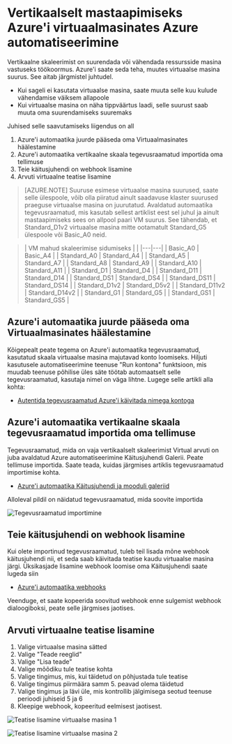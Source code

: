 <properties
    pageTitle="Vertikaalselt mastaapimiseks Azure'i virtuaalmasinates Azure automatiseerimine | Microsoft Azure'i"
    description="Kuidas vertikaalselt mastaapimiseks Windowsi virtuaalse masina vastuseks jälgimine teatiste Azure automatiseerimine"
    services="virtual-machines-windows"
    documentationCenter=""
    authors="singhkays"
    manager="timlt"
    editor=""
    tags="azure-resource-manager"/>

<tags
    ms.service="virtual-machines-windows"
    ms.workload="infrastructure-services"
    ms.tgt_pltfrm="vm-windows"
    ms.devlang="na"
    ms.topic="article"
    ms.date="03/29/2016"
    ms.author="singhkay"/>

# <a name="vertically-scale-azure-virtual-machines-with-azure-automation"></a>Vertikaalselt mastaapimiseks Azure'i virtuaalmasinates Azure automatiseerimine

Vertikaalne skaleerimist on suurendada või vähendada ressursside masina vastuseks töökoormus. Azure'i saate seda teha, muutes virtuaalse masina suurus. See aitab järgmistel juhtudel.

- Kui sageli ei kasutata virtuaalse masina, saate muuta selle kuu kulude vähendamise väiksem allapoole
- Kui virtuaalse masina on näha tippväärtus laadi, selle suurust saab muuta oma suurendamiseks suuremaks

Juhised selle saavutamiseks liigendus on all

1. Azure'i automaatika juurde pääseda oma Virtuaalmasinates häälestamine
2. Azure'i automaatika vertikaalne skaala tegevusraamatud importida oma tellimuse
3. Teie käitusjuhendi on webhook lisamine
4. Arvuti virtuaalne teatise lisamine

> [AZURE.NOTE] Suuruse esimese virtuaalse masina suurused, saate selle ülespoole, võib olla piiratud ainult saadavuse klaster suurused praeguse virtuaalse masina on juurutatud. Avaldatud automaatika tegevusraamatud, mis kasutab sellest artiklist eest sel juhul ja ainult mastaapimiseks sees on allpool paari VM suurus. See tähendab, et Standard_D1v2 virtuaalse masina mitte ootamatult Standard_G5 ülespoole või Basic_A0 neid.

>| VM mahud skaleerimise sidumiseks |   |
|---|---|
|  Basic_A0 |  Basic_A4 |
|  Standard_A0 | Standard_A4 |
|  Standard_A5 | Standard_A7  |
|  Standard_A8 | Standard_A9  |
|  Standard_A10 |  Standard_A11 |
|  Standard_D1 |  Standard_D4 |
|  Standard_D11 | Standard_D14  |
|  Standard_DS1 |  Standard_DS4 |
|  Standard_DS11 | Standard_DS14  |
|  Standard_D1v2 |  Standard_D5v2 |
|  Standard_D11v2 |  Standard_D14v2 |
|  Standard_G1 |  Standard_G5 |
|  Standard_GS1 |  Standard_GS5 |

## <a name="setup-azure-automation-to-access-your-virtual-machines"></a>Azure'i automaatika juurde pääseda oma Virtuaalmasinates häälestamine

Kõigepealt peate tegema on Azure'i automaatika tegevusraamatud, kasutatud skaala virtuaalse masina majutavad konto loomiseks. Hiljuti kasutusele automatiseerimine teenuse "Run kontona" funktsioon, mis muudab teenuse põhilise üles säte töötab automaatselt selle tegevusraamatud, kasutaja nimel on väga lihtne. Lugege selle artikli alla kohta:

* [Autentida tegevusraamatud Azure'i käivitada nimega kontoga](../automation/automation-sec-configure-azure-runas-account.md)

## <a name="import-the-azure-automation-vertical-scale-runbooks-into-your-subscription"></a>Azure'i automaatika vertikaalne skaala tegevusraamatud importida oma tellimuse

Tegevusraamatud, mida on vaja vertikaalselt skaleerimist Virtual arvuti on juba avaldatud Azure automatiseerimine Käitusjuhendi Galerii. Peate tellimuse importida. Saate teada, kuidas järgmises artiklis tegevusraamatud importimise kohta.

* [Azure'i automaatika Käitusjuhendi ja mooduli galeriid](../automation/automation-runbook-gallery.md)

Alloleval pildil on näidatud tegevusraamatud, mida soovite importida

![Tegevusraamatud importimine](./media/virtual-machines-vertical-scaling-automation/scale-runbooks.png)

## <a name="add-a-webhook-to-your-runbook"></a>Teie käitusjuhendi on webhook lisamine

Kui olete importinud tegevusraamatud, tuleb teil lisada mõne webhook käitusjuhendi nii, et seda saab käivitada teatise kaudu virtuaalse masina järgi. Üksikasjade lisamine webhook loomise oma Käitusjuhendi saate lugeda siin

* [Azure'i automaatika webhooks](../automation/automation-webhooks.md)

Veenduge, et saate kopeerida soovitud webhook enne sulgemist webhook dialoogiboksi, peate selle järgmises jaotises.

## <a name="add-an-alert-to-your-virtual-machine"></a>Arvuti virtuaalne teatise lisamine

1. Valige virtuaalse masina sätted
2. Valige "Teade reeglid"
3. Valige "Lisa teade"
4. Valige mõõdiku tule teatise kohta
5. Valige tingimus, mis, kui täidetud on põhjustada tule teatise
6. Valige tingimus piirmäära samm 5. peavad olema täidetud
7. Valige tingimus ja lävi üle, mis kontrollib jälgimisega seotud teenuse perioodi juhiseid 5 ja 6
8. Kleepige webhook, kopeeritud eelmisest jaotisest.

![Teatise lisamine virtuaalse masina 1](./media/virtual-machines-vertical-scaling-automation/add-alert-webhook-1.png)

![Teatise lisamine virtuaalse masina 2](./media/virtual-machines-vertical-scaling-automation/add-alert-webhook-2.png)

